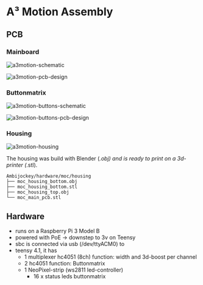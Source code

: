 # A³ Motion Assembly
## PCB
### Mainboard
![a3motion-schematic](https://doc.a3-audio.com/static/v01/a3motion-schematic.jpg)

![a3motion-pcb-design](https://doc.a3-audio.com/static/v01/a3motion-pcb-design.jpg)

### Buttonmatrix
![a3motion-buttons-schematic](https://doc.a3-audio.com/static/v01/a3motion-buttons-schematic.jpg)

![a3motion-buttons-pcb-design](https://doc.a3-audio.com/static/v01/a3motion-buttons-pcb-design.jpg)

### Housing
![a3motion-housing](https://doc.a3-audio.com/static/v01/a3motion-housing.png)

The housing was build with Blender (*.obj) and is ready to print on a 3d-printer (*.stl).

```
Ambijockey/hardware/moc/housing
├── moc_housing_bottom.obj
├── moc_housing_bottom.stl
├── moc_housing_top.obj
└── moc_main_pcb.stl
```

## Hardware
- runs on a Raspberry Pi 3 Model B
- powered with PoE -> downstep to 3v on Teensy
- sbc is connected via usb (/dev/ttyACM0) to
- teensy 4.1, it has
    - 1 multiplexer hc4051 (8ch)
        function: width and 3d-boost per channel
    - 2 hc4051
        function: Buttonmatrix
    - 1 NeoPixel-strip (ws2811 led-controller)
        - 16 x status leds buttonmatrix
  
